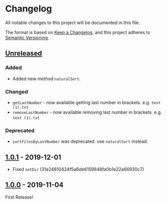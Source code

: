 # Changelog

All notable changes to this project will be documented in this file.

The format is based on [Keep a Changelog](https://keepachangelog.com/en/1.0.0/),
and this project adheres to [Semantic Versioning](https://semver.org/spec/v2.0.0.html).

## [Unreleased]

### Added

- Added new method `naturalSort`.

### Changed

- `getLastNumber` - now available getting last number in brackets. e.g. `test (1).txt`
- `removeLastNumber` - now available removing last number in brackets. e.g. `test (1).txt`

### Deprecated

- `sortFilesByLastNumber` was deprecated. use `naturalSort` instead.

## [1.0.1] - 2019-12-01

- Fixed `setDir` (31e24810424f5a6de6159848fa0b1e22a66930c7)

## [1.0.0] - 2019-11-04

First Release!

[Unreleased]: https://github.com/archco/file-path-helper/compare/v1.0.0...HEAD
[1.0.1]: https://github.com/archco/file-path-helper/compare/v1.0.0...v1.0.1
[1.0.0]: https://github.com/archco/file-path-helper/releases/tag/v1.0.0
